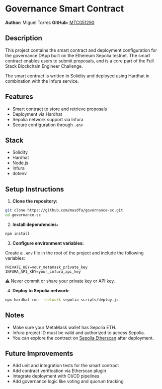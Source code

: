 # Governance Smart Contract

**Author:** Miguel Torres 
**GitHub:** [MTC051290](https://github.com/mtc051290)

## Description

This project contains the smart contract and deployment configuration for the governance DApp built on the Ethereum Sepolia testnet. The smart contract enables users to submit proposals, and is a core part of the Full Stack Blockchain Engineer Challenge.

The smart contract is written in Solidity and deployed using Hardhat in combination with the Infura service.

## Features

- Smart contract to store and retrieve proposals
- Deployment via Hardhat
- Sepolia network support via Infura
- Secure configuration through `.env`

## Stack

- Solidity
- Hardhat
- Node.js
- Infura
- dotenv

## Setup Instructions

1. **Clone the repository:**

```bash
git clone https://github.com/masdfa/governance-sc.git
cd governance-sc
```

2. **Install dependencies:**

```bash
npm install
```

3. **Configure environment variables:**

Create a `.env` file in the root of the project and include the following variables:

```env
PRIVATE_KEY=your_metamask_private_key
INFURA_API_KEY=your_infura_api_key
```

⚠️ Never commit or share your private key or API key.

4. **Deploy to Sepolia network:**

```bash
npx hardhat run --network sepolia scripts/deploy.js
```

## Notes

- Make sure your MetaMask wallet has Sepolia ETH.
- Infura project ID must be valid and authorized to access Sepolia.
- You can explore the contract on [Sepolia Etherscan](https://sepolia.etherscan.io) after deployment.

## Future Improvements

- Add unit and integration tests for the smart contract
- Add contract verification via Etherscan plugin
- Integrate deployment with CI/CD pipelines
- Add governance logic like voting and quorum tracking
